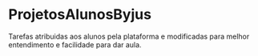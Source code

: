 # ProjetosAlunosByjus
Tarefas atribuidas aos alunos pela plataforma e modificadas para melhor entendimento e facilidade para dar aula.
